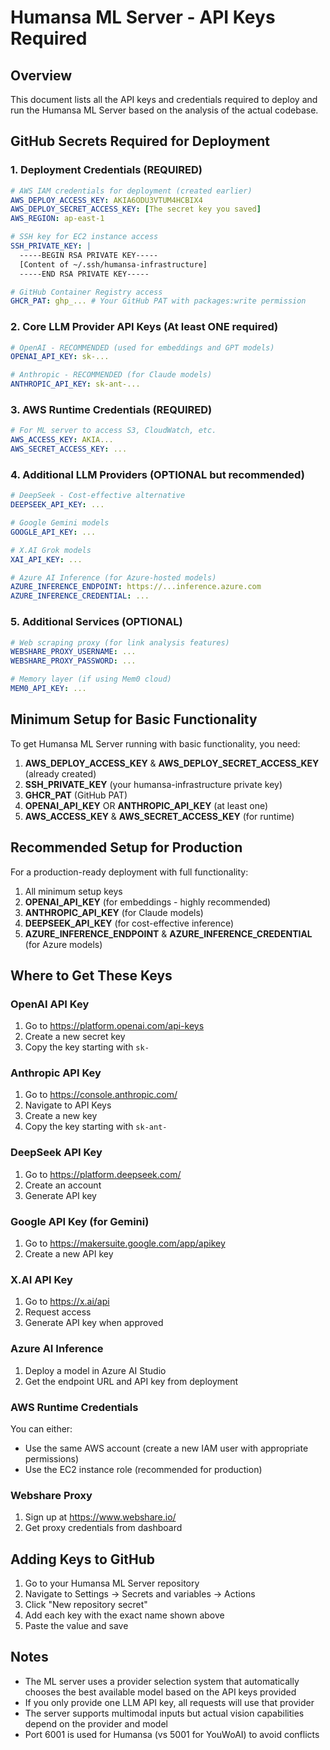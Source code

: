 # Humansa ML Server - API Keys Required

## Overview
This document lists all the API keys and credentials required to deploy and run the Humansa ML Server based on the analysis of the actual codebase.

## GitHub Secrets Required for Deployment

### 1. Deployment Credentials (REQUIRED)
```yaml
# AWS IAM credentials for deployment (created earlier)
AWS_DEPLOY_ACCESS_KEY: AKIA6ODU3VTUM4HCBIX4
AWS_DEPLOY_SECRET_ACCESS_KEY: [The secret key you saved]
AWS_REGION: ap-east-1

# SSH key for EC2 instance access
SSH_PRIVATE_KEY: |
  -----BEGIN RSA PRIVATE KEY-----
  [Content of ~/.ssh/humansa-infrastructure]
  -----END RSA PRIVATE KEY-----

# GitHub Container Registry access
GHCR_PAT: ghp_... # Your GitHub PAT with packages:write permission
```

### 2. Core LLM Provider API Keys (At least ONE required)
```yaml
# OpenAI - RECOMMENDED (used for embeddings and GPT models)
OPENAI_API_KEY: sk-...

# Anthropic - RECOMMENDED (for Claude models)
ANTHROPIC_API_KEY: sk-ant-...
```

### 3. AWS Runtime Credentials (REQUIRED)
```yaml
# For ML server to access S3, CloudWatch, etc.
AWS_ACCESS_KEY: AKIA...
AWS_SECRET_ACCESS_KEY: ...
```

### 4. Additional LLM Providers (OPTIONAL but recommended)
```yaml
# DeepSeek - Cost-effective alternative
DEEPSEEK_API_KEY: ...

# Google Gemini models
GOOGLE_API_KEY: ...

# X.AI Grok models
XAI_API_KEY: ...

# Azure AI Inference (for Azure-hosted models)
AZURE_INFERENCE_ENDPOINT: https://...inference.azure.com
AZURE_INFERENCE_CREDENTIAL: ...
```

### 5. Additional Services (OPTIONAL)
```yaml
# Web scraping proxy (for link analysis features)
WEBSHARE_PROXY_USERNAME: ...
WEBSHARE_PROXY_PASSWORD: ...

# Memory layer (if using Mem0 cloud)
MEM0_API_KEY: ...
```

## Minimum Setup for Basic Functionality

To get Humansa ML Server running with basic functionality, you need:

1. **AWS_DEPLOY_ACCESS_KEY** & **AWS_DEPLOY_SECRET_ACCESS_KEY** (already created)
2. **SSH_PRIVATE_KEY** (your humansa-infrastructure private key)
3. **GHCR_PAT** (GitHub PAT)
4. **OPENAI_API_KEY** OR **ANTHROPIC_API_KEY** (at least one)
5. **AWS_ACCESS_KEY** & **AWS_SECRET_ACCESS_KEY** (for runtime)

## Recommended Setup for Production

For a production-ready deployment with full functionality:

1. All minimum setup keys
2. **OPENAI_API_KEY** (for embeddings - highly recommended)
3. **ANTHROPIC_API_KEY** (for Claude models)
4. **DEEPSEEK_API_KEY** (for cost-effective inference)
5. **AZURE_INFERENCE_ENDPOINT** & **AZURE_INFERENCE_CREDENTIAL** (for Azure models)

## Where to Get These Keys

### OpenAI API Key
1. Go to https://platform.openai.com/api-keys
2. Create a new secret key
3. Copy the key starting with `sk-`

### Anthropic API Key
1. Go to https://console.anthropic.com/
2. Navigate to API Keys
3. Create a new key
4. Copy the key starting with `sk-ant-`

### DeepSeek API Key
1. Go to https://platform.deepseek.com/
2. Create an account
3. Generate API key

### Google API Key (for Gemini)
1. Go to https://makersuite.google.com/app/apikey
2. Create a new API key

### X.AI API Key
1. Go to https://x.ai/api
2. Request access
3. Generate API key when approved

### Azure AI Inference
1. Deploy a model in Azure AI Studio
2. Get the endpoint URL and API key from deployment

### AWS Runtime Credentials
You can either:
- Use the same AWS account (create a new IAM user with appropriate permissions)
- Use the EC2 instance role (recommended for production)

### Webshare Proxy
1. Sign up at https://www.webshare.io/
2. Get proxy credentials from dashboard

## Adding Keys to GitHub

1. Go to your Humansa ML Server repository
2. Navigate to Settings → Secrets and variables → Actions
3. Click "New repository secret"
4. Add each key with the exact name shown above
5. Paste the value and save

## Notes

- The ML server uses a provider selection system that automatically chooses the best available model based on the API keys provided
- If you only provide one LLM API key, all requests will use that provider
- The server supports multimodal inputs but actual vision capabilities depend on the provider and model
- Port 6001 is used for Humansa (vs 5001 for YouWoAI) to avoid conflicts
